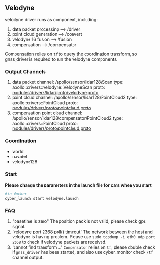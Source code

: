 ## Velodyne
velodyne driver runs as component, including:
1. data packet processing --> /driver
2. point cloud generation --> /convert
3. velodyne 16 fusion --> /fusion
4. compensation --> /compensator

Compensation relies on `tf` to query the coordination transform, so gnss_driver is required to run the velodyne components.

### Output Channels
1. data packet
  channel: /apollo/sensor/lidar128/Scan
  type: apollo::drivers::velodyne::VelodyneScan
  proto: [modules/drivers/lidar/proto/velodyne.proto](../proto/velodyne.proto)
2. point cloud
  channel: /apollo/sensor/lidar128/PointCloud2
  type: apollo::drivers::PointCloud
  proto: [modules/drivers/proto/pointcloud.proto](../../../common_msgs/sensor_msgs/pointcloud.proto)
3. compensation point cloud
  channel: /apollo/sensor/lidar128/compensator/PointCloud2
  type: apollo::drivers::PointCloud
  proto: [modules/drivers/proto/pointcloud.proto](../../../common_msgs/sensor_msgs/pointcloud.proto)

### Coordination
* world
* novatel
* velodyne128

### Start
**Please change the parameters in the launch file for cars when you start**
```bash
#in docker
cyber_launch start velodyne.launch
```

### FAQ
1. "basetime is zero"
  The position pack is not valid, please check gps signal.
2. 'velodyne port 2368 poll() timeout'
  The network between the host and velodyne is having problem. Please use `sudo tcpdump -i eth0 udp port 2368` to check if velodyne packets are received.
3. 'cannot find transform ...'
  `Compensaton` relies on `tf`, please double check if `gnss_driver` has been started, and also use cyber_monitor check `/tf` channel output.

